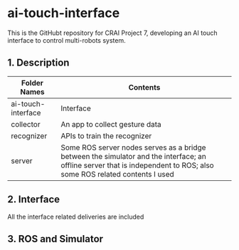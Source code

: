 # ai-touch-interface

This is the GitHubt repository for CRAI Project 7, developing an AI touch interface to control multi-robots system. 

## 1. Description


| Folder Names             |   Contents                            |
| ------------------------ | ------------------------------------- |
| ai-touch-interface       |   Interface                           |
| collector                |   An app to collect gesture data      |
| recognizer               |   APIs to train the recognizer        |
| server                   |   Some ROS server nodes serves as a bridge between the simulator and the interface; an offline server that is independent to ROS; also some ROS related contents I used   |

## 2. Interface

All the interface related deliveries are included 


## 3. ROS and Simulator

                   
